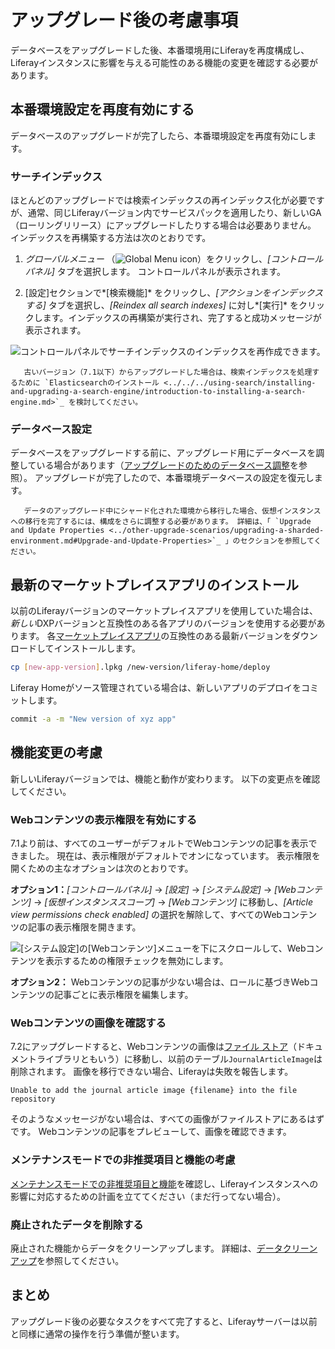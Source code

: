 # アップグレード後の考慮事項

データベースをアップグレードした後、本番環境用にLiferayを再度構成し、Liferayインスタンスに影響を与える可能性のある機能の変更を確認する必要があります。

## 本番環境設定を再度有効にする

データベースのアップグレードが完了したら、本番環境設定を再度有効にします。

### サーチインデックス

ほとんどのアップグレードでは検索インデックスの再インデックス化が必要ですが、通常、同じLiferayバージョン内でサービスパックを適用したり、新しいGA（ローリングリリース）にアップグレードしたりする場合は必要ありません。 インデックスを再構築する方法は次のとおりです。

1.  *グローバルメニュー* （![Global Menu icon](./post-upgrade-considerations/images/01.png)）をクリックし、*[コントロールパネル]* タブを選択します。 コントロールパネルが表示されます。

2.  [設定]セクションで*[検索機能]* をクリックし、*[アクションをインデックスする]* タブを選択し、*[Reindex all search indexes]* に対し*[実行]* をクリックします。インデックスの再構築が実行され、完了すると成功メッセージが表示されます。

![コントロールパネルでサーチインデックスのインデックスを再作成できます。](./post-upgrade-considerations/images/02.png)

``` note::
   古いバージョン（7.1以下）からアップグレードした場合は、検索インデックスを処理するために `Elasticsearchのインストール <../../../using-search/installing-and-upgrading-a-search-engine/introduction-to-installing-a-search-engine.md>`_ を検討してください。
```

### データベース設定

データベースをアップグレードする前に、アップグレード用にデータベースを調整している場合があります（[アップグレードのためのデータベース調整](../upgrade-stability-and-performance/database-tuning-for-upgrades.md)を参照）。 アップグレードが完了したので、本番環境データベースの設定を復元します。

``` note::
   データのアップグレード中にシャード化された環境から移行した場合、仮想インスタンスへの移行を完了するには、構成をさらに調整する必要があります。 詳細は、「 `Upgrade and Update Properties <../other-upgrade-scenarios/upgrading-a-sharded-environment.md#Upgrade-and-Update-Properties>`_ 」のセクションを参照してください。
```

## 最新のマーケットプレイスアプリのインストール

以前のLiferayバージョンのマーケットプレイスアプリを使用していた場合は、*新しい*DXPバージョンと互換性のある各アプリのバージョンを使用する必要があります。 各[マーケットプレイスアプリ](../../../system-administration/installing-and-managing-apps/installing-apps/downloading-apps.md)の互換性のある最新バージョンをダウンロードしてインストールします。

``` bash
cp [new-app-version].lpkg /new-version/liferay-home/deploy
```

Liferay Homeがソース管理されている場合は、新しいアプリのデプロイをコミットします。

``` bash
commit -a -m "New version of xyz app"
```

## 機能変更の考慮

新しいLiferayバージョンでは、機能と動作が変わります。 以下の変更点を確認してください。

### Webコンテンツの表示権限を有効にする

7.1より前は、すべてのユーザーがデフォルトでWebコンテンツの記事を表示できました。 現在は、表示権限がデフォルトでオンになっています。 表示権限を開くための主なオプションは次のとおりです。

**オプション1：***[コントロールパネル]* → *[設定]* → *[システム設定]* → *[Webコンテンツ]* → *[仮想インスタンススコープ]* → *[Webコンテンツ]* に移動し、*[Article view permissions check enabled]* の選択を解除して、すべてのWebコンテンツの記事の表示権限を開きます。

![[システム設定]の[Webコンテンツ]メニューを下にスクロールして、Webコンテンツを表示するための権限チェックを無効にします。](./post-upgrade-considerations/images/03.png)

**オプション2：** Webコンテンツの記事が少ない場合は、ロールに基づきWebコンテンツの記事ごとに表示権限を編集します。

### Webコンテンツの画像を確認する

7.2にアップグレードすると、Webコンテンツの画像は[ファイル ストア](../../../system-administration/file-storage/configuring-file-storage.md)（ドキュメントライブラリともいう）に移動し、以前のテーブル`JournalArticleImage`は削除されます。 画像を移行できない場合、Liferayは失敗を報告します。

    Unable to add the journal article image {filename} into the file repository

そのようなメッセージがない場合は、すべての画像がファイルストアにあるはずです。 Webコンテンツの記事をプレビューして、画像を確認できます。

### メンテナンスモードでの非推奨項目と機能の考慮

[メンテナンスモードでの非推奨項目と機能](../reference/maintenance-mode-and-deprecations-in-7-3.md)を確認し、Liferayインスタンスへの影響に対応するための計画を立ててください（まだ行ってない場合）。

### 廃止されたデータを削除する

廃止された機能からデータをクリーンアップします。 詳細は、[データクリーンアップ](../reference/data-cleanup.md)を参照してください。

## まとめ

アップグレード後の必要なタスクをすべて完了すると、Liferayサーバーは以前と同様に通常の操作を行う準備が整います。
